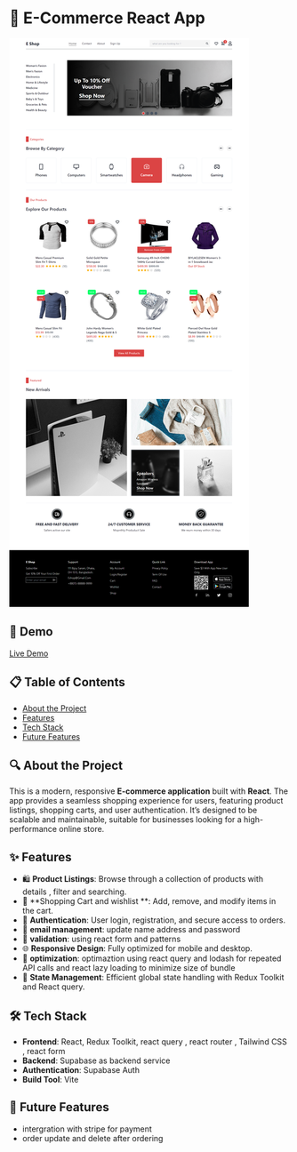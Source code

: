 
# 🛒 E-Commerce React App

![Project Screenshot](./screenshot.png) <!-- Add a screenshot of the project -->

## 🚀 Demo

[Live Demo](https://eshopcommerce-react.netlify.app) <!-- Provide link to the deployed app -->

## 📋 Table of Contents

- [About the Project](#about-the-project)
- [Features](#features)
- [Tech Stack](#tech-stack)
- [Future Features](#future-features)

## 🔍 About the Project

This is a modern, responsive **E-commerce application** built with **React**. The app provides a seamless shopping experience for users, featuring product listings, shopping carts, and user authentication. It’s designed to be scalable and maintainable, suitable for businesses looking for a high-performance online store.

## ✨ Features

- 🛍️ **Product Listings**: Browse through a collection of products with details , filter and searching.
- 🛒 **Shopping Cart and wishlist **: Add, remove, and modify items in the cart.
- 🔐 **Authentication**: User login, registration, and secure access to orders.
- 🔐 **email management**: update name address and password
- 🔐 **validation**: using react form and patterns
- 🌐 **Responsive Design**: Fully optimized for mobile and desktop.
- 🔄 **optimization**: optimaztion using react query and lodash for repeated API calls and react lazy loading to minimize size of bundle
- 🔄 **State Management**: Efficient global state handling with Redux Toolkit and React query.


## 🛠 Tech Stack

- **Frontend**: React, Redux Toolkit, react query , react router , Tailwind CSS , react form
- **Backend**: Supabase as backend service
- **Authentication**:  Supabase Auth
- **Build Tool**: Vite

## 🚀 Future Features

- intergration with stripe for payment
- order update and delete after ordering
  
